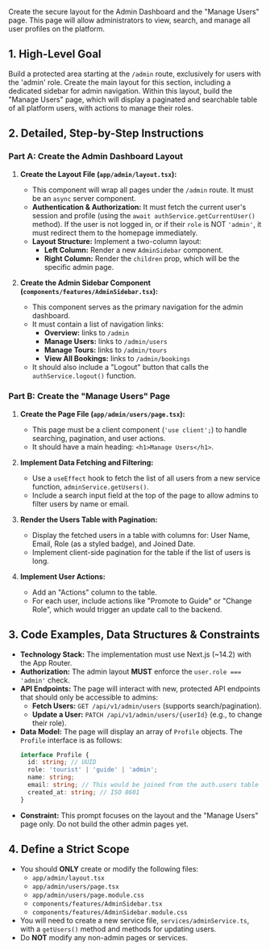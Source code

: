 Create the secure layout for the Admin Dashboard and the "Manage Users" page. This page will allow administrators to view, search, and manage all user profiles on the platform.

## 1. High-Level Goal

Build a protected area starting at the `/admin` route, exclusively for users with the 'admin' role. Create the main layout for this section, including a dedicated sidebar for admin navigation. Within this layout, build the "Manage Users" page, which will display a paginated and searchable table of all platform users, with actions to manage their roles.

## 2. Detailed, Step-by-Step Instructions

### Part A: Create the Admin Dashboard Layout

1.  **Create the Layout File (`app/admin/layout.tsx`):**
    * This component will wrap all pages under the `/admin` route. It must be an `async` server component.
    * **Authentication & Authorization:** It must fetch the current user's session and profile (using the `await authService.getCurrentUser()` method). If the user is not logged in, or if their `role` is NOT `'admin'`, it must redirect them to the homepage immediately.
    * **Layout Structure:** Implement a two-column layout:
        * **Left Column:** Render a new `AdminSidebar` component.
        * **Right Column:** Render the `children` prop, which will be the specific admin page.

2.  **Create the Admin Sidebar Component (`components/features/AdminSidebar.tsx`):**
    * This component serves as the primary navigation for the admin dashboard.
    * It must contain a list of navigation links:
        * **Overview:** links to `/admin`
        * **Manage Users:** links to `/admin/users`
        * **Manage Tours:** links to `/admin/tours`
        * **View All Bookings:** links to `/admin/bookings`
    * It should also include a "Logout" button that calls the `authService.logout()` function.

### Part B: Create the "Manage Users" Page

1.  **Create the Page File (`app/admin/users/page.tsx`):**
    * This page must be a client component (`'use client';`) to handle searching, pagination, and user actions.
    * It should have a main heading: `<h1>Manage Users</h1>`.

2.  **Implement Data Fetching and Filtering:**
    * Use a `useEffect` hook to fetch the list of all users from a new service function, `adminService.getUsers()`.
    * Include a search input field at the top of the page to allow admins to filter users by name or email.

3.  **Render the Users Table with Pagination:**
    * Display the fetched users in a table with columns for: User Name, Email, Role (as a styled badge), and Joined Date.
    * Implement client-side pagination for the table if the list of users is long.

4.  **Implement User Actions:**
    * Add an "Actions" column to the table.
    * For each user, include actions like "Promote to Guide" or "Change Role", which would trigger an update call to the backend.

## 3. Code Examples, Data Structures & Constraints

* **Technology Stack:** The implementation must use Next.js (~14.2) with the App Router.
* **Authorization:** The admin layout **MUST** enforce the `user.role === 'admin'` check.
* **API Endpoints:** The page will interact with new, protected API endpoints that should only be accessible to admins:
    * **Fetch Users:** `GET /api/v1/admin/users` (supports search/pagination).
    * **Update a User:** `PATCH /api/v1/admin/users/{userId}` (e.g., to change their role).
* **Data Model:** The page will display an array of `Profile` objects. The `Profile` interface is as follows:
    ```typescript
    interface Profile {
      id: string; // UUID
      role: 'tourist' | 'guide' | 'admin';
      name: string;
      email: string; // This would be joined from the auth.users table
      created_at: string; // ISO 8601
    }
    ```
* **Constraint:** This prompt focuses on the layout and the "Manage Users" page only. Do not build the other admin pages yet.

## 4. Define a Strict Scope

* You should **ONLY** create or modify the following files:
    * `app/admin/layout.tsx`
    * `app/admin/users/page.tsx`
    * `app/admin/users/page.module.css`
    * `components/features/AdminSidebar.tsx`
    * `components/features/AdminSidebar.module.css`
* You will need to create a new service file, `services/adminService.ts`, with a `getUsers()` method and methods for updating users.
* Do **NOT** modify any non-admin pages or services.